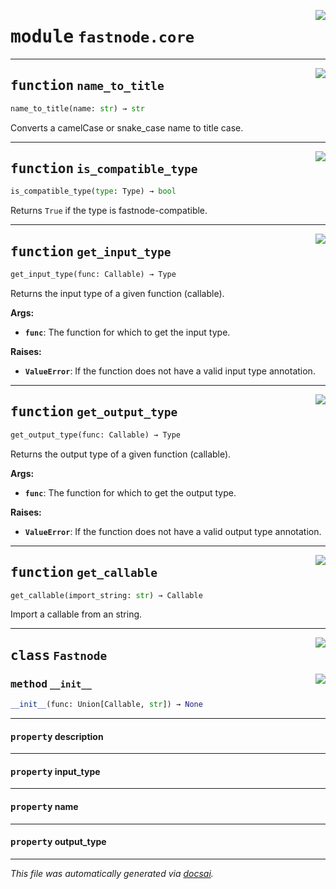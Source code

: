 <!-- markdownlint-disable -->

<a href="https://github.com/khulnasoft/fastnode/blob/main/src/fastnode/core.py#L0"><img align="right" style="float:right;" src="https://img.shields.io/badge/-source-cccccc?style=flat-square"></a>

# <kbd>module</kbd> `fastnode.core`





---

<a href="https://github.com/khulnasoft/fastnode/blob/main/src/fastnode/core.py#L10"><img align="right" style="float:right;" src="https://img.shields.io/badge/-source-cccccc?style=flat-square"></a>

## <kbd>function</kbd> `name_to_title`

```python
name_to_title(name: str) → str
```

Converts a camelCase or snake_case name to title case. 


---

<a href="https://github.com/khulnasoft/fastnode/blob/main/src/fastnode/core.py#L19"><img align="right" style="float:right;" src="https://img.shields.io/badge/-source-cccccc?style=flat-square"></a>

## <kbd>function</kbd> `is_compatible_type`

```python
is_compatible_type(type: Type) → bool
```

Returns `True` if the type is fastnode-compatible. 


---

<a href="https://github.com/khulnasoft/fastnode/blob/main/src/fastnode/core.py#L37"><img align="right" style="float:right;" src="https://img.shields.io/badge/-source-cccccc?style=flat-square"></a>

## <kbd>function</kbd> `get_input_type`

```python
get_input_type(func: Callable) → Type
```

Returns the input type of a given function (callable). 



**Args:**
 
 - <b>`func`</b>:  The function for which to get the input type. 



**Raises:**
 
 - <b>`ValueError`</b>:  If the function does not have a valid input type annotation. 


---

<a href="https://github.com/khulnasoft/fastnode/blob/main/src/fastnode/core.py#L66"><img align="right" style="float:right;" src="https://img.shields.io/badge/-source-cccccc?style=flat-square"></a>

## <kbd>function</kbd> `get_output_type`

```python
get_output_type(func: Callable) → Type
```

Returns the output type of a given function (callable). 



**Args:**
 
 - <b>`func`</b>:  The function for which to get the output type. 



**Raises:**
 
 - <b>`ValueError`</b>:  If the function does not have a valid output type annotation. 


---

<a href="https://github.com/khulnasoft/fastnode/blob/main/src/fastnode/core.py#L92"><img align="right" style="float:right;" src="https://img.shields.io/badge/-source-cccccc?style=flat-square"></a>

## <kbd>function</kbd> `get_callable`

```python
get_callable(import_string: str) → Callable
```

Import a callable from an string. 


---

<a href="https://github.com/khulnasoft/fastnode/blob/main/src/fastnode/core.py#L107"><img align="right" style="float:right;" src="https://img.shields.io/badge/-source-cccccc?style=flat-square"></a>

## <kbd>class</kbd> `Fastnode`




<a href="https://github.com/khulnasoft/fastnode/blob/main/src/fastnode/core.py#L108"><img align="right" style="float:right;" src="https://img.shields.io/badge/-source-cccccc?style=flat-square"></a>

### <kbd>method</kbd> `__init__`

```python
__init__(func: Union[Callable, str]) → None
```






---

#### <kbd>property</kbd> description





---

#### <kbd>property</kbd> input_type





---

#### <kbd>property</kbd> name





---

#### <kbd>property</kbd> output_type










---

_This file was automatically generated via [docsai](https://github.com/khulnasoft/docsai)._
